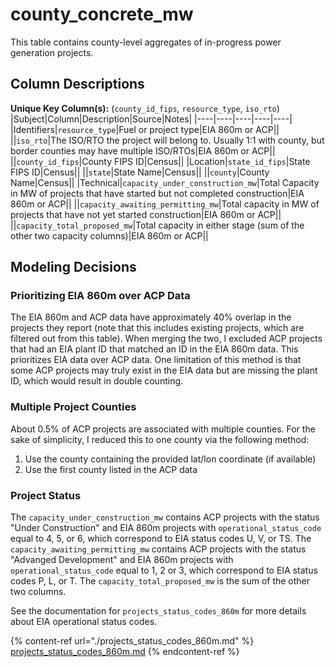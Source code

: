 # county_concrete_mw

This table contains county-level aggregates of in-progress power generation projects.

## Column Descriptions

**Unique Key Column(s):** (`county_id_fips`, `resource_type`, `iso_rto`)
|Subject|Column|Description|Source|Notes|
|----|----|----|----|----|
|Identifiers|`resource_type`|Fuel or project type|EIA 860m or ACP||
||`iso_rto`|The ISO/RTO the project will belong to. Usually 1:1 with county, but border counties may have multiple ISO/RTOs|EIA 860m or ACP||
||`county_id_fips`|County FIPS ID|Census||
|Location|`state_id_fips`|State FIPS ID|Census||
||`state`|State Name|Census||
||`county`|County Name|Census||
|Technical|`capacity_under_construction_mw`|Total Capacity in MW of projects that have started but not completed construction|EIA 860m or ACP||
||`capacity_awaiting_permitting_mw`|Total capacity in MW of projects that have not yet started construction|EIA 860m or ACP||
||`capacity_total_proposed_mw`|Total capacity in either stage (sum of the other two capacity columns)|EIA 860m or ACP||

## Modeling Decisions

### Prioritizing EIA 860m over ACP Data

The EIA 860m and ACP data have approximately 40% overlap in the projects they report (note that this includes existing projects, which are filtered out from this table). When merging the two, I excluded ACP projects that had an EIA plant ID that matched an ID in the EIA 860m data. This prioritizes EIA data over ACP data. One limitation of this method is that some ACP projects may truly exist in the EIA data but are missing the plant ID, which would result in double counting.

### Multiple Project Counties

About 0.5% of ACP projects are associated with multiple counties. For the sake of simplicity, I reduced this to one county via the following method:

1. Use the county containing the provided lat/lon coordinate (if available)
1. Use the first county listed in the ACP data

### Project Status

The `capacity_under_construction_mw` contains ACP projects with the status "Under Construction" and EIA 860m projects with `operational_status_code` equal to 4, 5, or 6, which correspond to EIA status codes U, V, or TS. The `capacity_awaiting_permitting_mw` contains ACP projects with the status "Advanged Development" and EIA 860m projects with `operational_status_code` equal to 1, 2 or 3, which correspond to EIA status codes P, L, or T. The `capacity_total_proposed_mw` is the sum of the other two columns.

See the documentation for `projects_status_codes_860m` for more details about EIA operational status codes.

{% content-ref url="./projects_status_codes_860m.md" %}
[projects_status_codes_860m.md](./projects_status_codes_860m.md)
{% endcontent-ref %}
